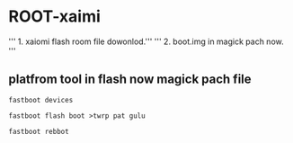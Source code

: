 # ROOT-xaimi

''' 1. xaiomi flash room file dowonlod.'''
''' 2. boot.img in magick pach now. '''


## platfrom tool in flash now magick pach file

    fastboot devices 

    fastboot flash boot >twrp pat gulu
    
    fastboot rebbot
